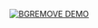 [![BGREMOVE DEMO](https://img.youtube.com/vi/aNrOkxRVf9o/0.jpg)](https://www.youtube.com/watch?v=aNrOkxRVf9o)
